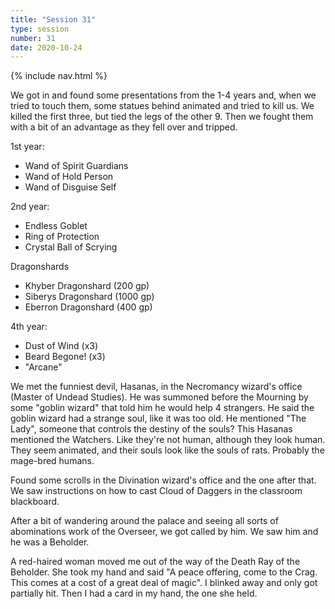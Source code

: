 ```yaml
---
title: "Session 31"
type: session
number: 31
date: 2020-10-24
---
```


{% include nav.html %}

We got in and found some presentations from the 1-4 years and, when we tried to touch them, some statues behind animated and tried to kill us. We killed the first three, but tied the legs of the other 9. Then we fought them with a bit of an advantage as they fell over and tripped.

1st year:
- Wand of Spirit Guardians
- Wand of Hold Person
- Wand of Disguise Self

2nd year:
- Endless Goblet
- Ring of Protection
- Crystal Ball of Scrying

Dragonshards
- Khyber Dragonshard (200 gp)
- Siberys Dragonshard (1000 gp)
- Eberron Dragonshard (400 gp)

4th year:
- Dust of Wind (x3)
- Beard Begone! (x3)
- "Arcane"

We met the funniest devil, Hasanas, in the Necromancy wizard's office (Master of Undead Studies). He was summoned before the Mourning by some "goblin wizard" that told him he would help 4 strangers. He said the goblin wizard had a strange soul, like it was too old.
He mentioned "The Lady", someone that controls the destiny of the souls?
This Hasanas mentioned the Watchers. Like they're not human, although they look human. They seem animated, and their souls look like the souls of rats. Probably the mage-bred humans.

Found some scrolls in the Divination wizard's office and the one after that.
We saw instructions on how to cast Cloud of Daggers in the classroom blackboard.

After a bit of wandering around the palace and seeing all sorts of abominations work of the Overseer, we got called by him. We saw him and he was a Beholder. 

A red-haired woman moved me out of the way of the Death Ray of the Beholder. She took my hand and said "A peace offering, come to the Crag. This comes at a cost of a great deal of magic". I blinked away and only got partially hit. Then I had a card in my hand, the one she held.

